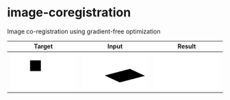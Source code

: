 # image-coregistration
Image co-registration using gradient-free optimization


| Target | Input | Result |
| ----- | ----- |  ----- |
|<img src="data/target.png" alt="drawing" width="200"/>|<img src="data/input.png" alt="drawing" width="200"/>|<img src="data/output/progress.gif" alt="drawing" width="200"/>|

